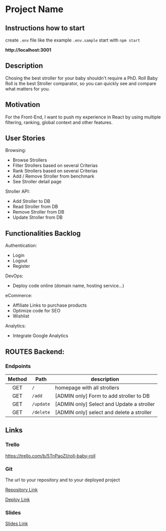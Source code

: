 # Project Name

## Instructions how to start

create `.env` file like the example `.env.sample`
start with `npm start`

**http://localhost:3001**

## Description

Chosing the best stroller for your baby shouldn't require a PhD.
Roll Baby Roll is the best Stroller comparator, so you can quickly see and compare what matters for you.

## Motivation

For the Front-End, I want to push my experience in React by using multiple filtering, ranking, global context and other features.

## User Stories

Browsing:
- Browse Strollers
- Filter Strollers based on several Criterias
- Rank Strollers based on several Criterias
- Add / Remove Stroller from benchmark
- See Stroller detail page

Stroller API:
- Add Stroller to DB
- Read Stroller from DB
- Remove Stroller from DB
- Update Stroller from DB

## Functionalities Backlog

Authentication:
- Login
- Logout
- Register

DevOps:
- Deploy code online (domain name, hosting service...)

eCommerce:
- Affiliate Links to purchase products
- Optimize code for SEO
- Wishlist

Analytics:
- Integrate Google Analytics


## ROUTES Backend:

### Endpoints

| Method | Path      | description                  |
| :----: | --------- | ---------------------------- |
|  GET   | `/`       | homepage with all strollers  |
|  GET   | `/add`    | [ADMIN only] Form to add stroller to DB   |
|  GET   | `/update` | [ADMIN only] Select and Update a stroller |
|  GET   | `/delete` | [ADMIN only] select and delete a stroller |

## Links

### Trello

https://trello.com/b/5TnPaoZI/roll-baby-roll

### Git

The url to your repository and to your deployed project

[Repository Link](https://github.com/Thibault-d/RollBabyRoll-Front/)

[Deploy Link](http://heroku.com/)

### Slides

[Slides Link](http://slides.com/)
